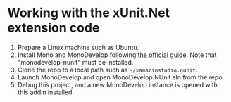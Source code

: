 # Working with the xUnit.Net extension code

1. Prepare a Linux machine such as Ubuntu.
1. Install Mono and MonoDevelop following [the official guide](http://www.mono-project.com/docs/getting-started/install/linux/). Note that "monodevelop-nunit" must be installed.
1. Clone the repo to a local path such as `~/xamarinstudio.nunit`.
1. Launch MonoDevelop and open MonoDevelop.NUnit.sln from the repo.
1. Debug this project, and a new MonoDevelop instance is opened with this addin installed.
